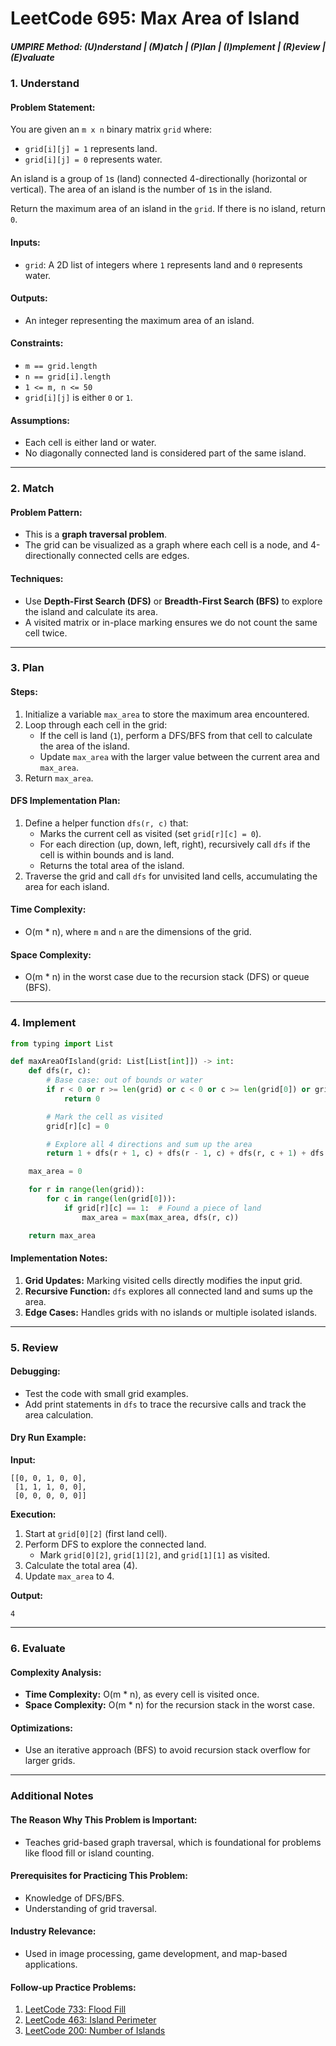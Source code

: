 # LeetCode 695: Max Area of Island

##### UMPIRE Method: (U)nderstand | (M)atch | (P)lan | (I)mplement | (R)eview | (E)valuate

### **1. Understand**
#### Problem Statement:
You are given an `m x n` binary matrix `grid` where:
- `grid[i][j] = 1` represents land.
- `grid[i][j] = 0` represents water.

An island is a group of `1`s (land) connected 4-directionally (horizontal or vertical). The area of an island is the number of `1`s in the island.

Return the maximum area of an island in the `grid`. If there is no island, return `0`.

#### Inputs:
- `grid`: A 2D list of integers where `1` represents land and `0` represents water.

#### Outputs:
- An integer representing the maximum area of an island.

#### Constraints:
- `m == grid.length`
- `n == grid[i].length`
- `1 <= m, n <= 50`
- `grid[i][j]` is either `0` or `1`.

#### Assumptions:
- Each cell is either land or water.
- No diagonally connected land is considered part of the same island.

---

### **2. Match**
#### Problem Pattern:
- This is a **graph traversal problem**.
- The grid can be visualized as a graph where each cell is a node, and 4-directionally connected cells are edges.

#### Techniques:
- Use **Depth-First Search (DFS)** or **Breadth-First Search (BFS)** to explore the island and calculate its area.
- A visited matrix or in-place marking ensures we do not count the same cell twice.

---

### **3. Plan**
#### Steps:
1. Initialize a variable `max_area` to store the maximum area encountered.
2. Loop through each cell in the grid:
   - If the cell is land (`1`), perform a DFS/BFS from that cell to calculate the area of the island.
   - Update `max_area` with the larger value between the current area and `max_area`.
3. Return `max_area`.

#### DFS Implementation Plan:
1. Define a helper function `dfs(r, c)` that:
   - Marks the current cell as visited (set `grid[r][c] = 0`).
   - For each direction (up, down, left, right), recursively call `dfs` if the cell is within bounds and is land.
   - Returns the total area of the island.
2. Traverse the grid and call `dfs` for unvisited land cells, accumulating the area for each island.

#### Time Complexity:
- O(m * n), where `m` and `n` are the dimensions of the grid.

#### Space Complexity:
- O(m * n) in the worst case due to the recursion stack (DFS) or queue (BFS).

---

### **4. Implement**
```python
from typing import List

def maxAreaOfIsland(grid: List[List[int]]) -> int:
    def dfs(r, c):
        # Base case: out of bounds or water
        if r < 0 or r >= len(grid) or c < 0 or c >= len(grid[0]) or grid[r][c] == 0:
            return 0

        # Mark the cell as visited
        grid[r][c] = 0

        # Explore all 4 directions and sum up the area
        return 1 + dfs(r + 1, c) + dfs(r - 1, c) + dfs(r, c + 1) + dfs(r, c - 1)

    max_area = 0

    for r in range(len(grid)):
        for c in range(len(grid[0])):
            if grid[r][c] == 1:  # Found a piece of land
                max_area = max(max_area, dfs(r, c))

    return max_area
```

#### Implementation Notes:
1. **Grid Updates:** Marking visited cells directly modifies the input grid.
2. **Recursive Function:** `dfs` explores all connected land and sums up the area.
3. **Edge Cases:** Handles grids with no islands or multiple isolated islands.

---

### **5. Review**
#### Debugging:
- Test the code with small grid examples.
- Add print statements in `dfs` to trace the recursive calls and track the area calculation.

#### Dry Run Example:
**Input:**
```plaintext
[[0, 0, 1, 0, 0],
 [1, 1, 1, 0, 0],
 [0, 0, 0, 0, 0]]
```

**Execution:**
1. Start at `grid[0][2]` (first land cell).
2. Perform DFS to explore the connected land.
   - Mark `grid[0][2]`, `grid[1][2]`, and `grid[1][1]` as visited.
3. Calculate the total area (4).
4. Update `max_area` to 4.

**Output:**
```plaintext
4
```

---

### **6. Evaluate**
#### Complexity Analysis:
- **Time Complexity:** O(m * n), as every cell is visited once.
- **Space Complexity:** O(m * n) for the recursion stack in the worst case.

#### Optimizations:
- Use an iterative approach (BFS) to avoid recursion stack overflow for larger grids.

---

### **Additional Notes**
#### The Reason Why This Problem is Important:
- Teaches grid-based graph traversal, which is foundational for problems like flood fill or island counting.

#### Prerequisites for Practicing This Problem:
- Knowledge of DFS/BFS.
- Understanding of grid traversal.

#### Industry Relevance:
- Used in image processing, game development, and map-based applications.

#### Follow-up Practice Problems:
1. [LeetCode 733: Flood Fill](https://leetcode.com/problems/flood-fill/)
2. [LeetCode 463: Island Perimeter](https://leetcode.com/problems/island-perimeter/)
3. [LeetCode 200: Number of Islands](https://leetcode.com/problems/number-of-islands/)
